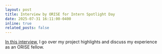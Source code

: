 ```yaml
---
layout: post
title: Interview by ORISE for Intern Spotlight Day
date: 2025-07-31 16:11:00-0400
inline: true
related_posts: false
---
```


[In this interview](https://www.instagram.com/reel/DMxjU-PMWRG/), I go over my project highlights and discuss my experience as an ORISE fellow.
